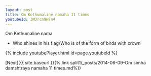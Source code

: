 ```yaml
---
layout: post
title: Om Kethumaline namaha 11 times
youtubeId: 3MJrcn9H7n4
---
```

 
 
Om Kethumaline nama 
 
 -  Who shines in his flag/Who is of the form of birds with crown 
 
  
 
  
 
 
 
 
 
 


{% include youtubePlayer.html id=page.youtubeId %}
 
[Next]({{ site.baseurl }}{% link  split1/_posts/2014-06-09-Om simha damshtraya namaha 11 times.md%})
 
